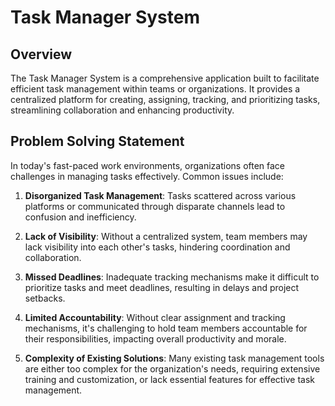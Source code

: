 # Task Manager System

## Overview
The Task Manager System is a comprehensive application built to facilitate efficient task management within teams or organizations. It provides a centralized platform for creating, assigning, tracking, and prioritizing tasks, streamlining collaboration and enhancing productivity.

## Problem Solving Statement
In today's fast-paced work environments, organizations often face challenges in managing tasks effectively. Common issues include:

1. **Disorganized Task Management**: Tasks scattered across various platforms or communicated through disparate channels lead to confusion and inefficiency.

2. **Lack of Visibility**: Without a centralized system, team members may lack visibility into each other's tasks, hindering coordination and collaboration.

3. **Missed Deadlines**: Inadequate tracking mechanisms make it difficult to prioritize tasks and meet deadlines, resulting in delays and project setbacks.

4. **Limited Accountability**: Without clear assignment and tracking mechanisms, it's challenging to hold team members accountable for their responsibilities, impacting overall productivity and morale.

5. **Complexity of Existing Solutions**: Many existing task management tools are either too complex for the organization's needs, requiring extensive training and customization, or lack essential features for effective task management.
